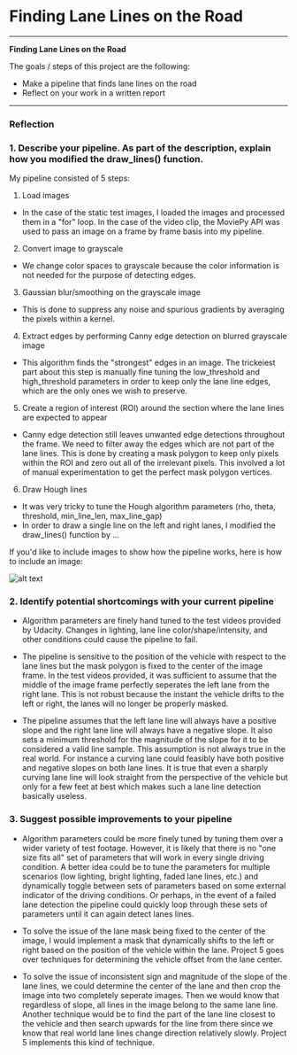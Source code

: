 # **Finding Lane Lines on the Road** 

---

**Finding Lane Lines on the Road**

The goals / steps of this project are the following:
* Make a pipeline that finds lane lines on the road
* Reflect on your work in a written report


[//]: # (Image References)

[image1]: ./examples/grayscale.jpg "Grayscale"

---

### Reflection

### 1. Describe your pipeline. As part of the description, explain how you modified the draw_lines() function.

My pipeline consisted of 5 steps:

1. Load images

* In the case of the static test images, I loaded the images and processed them in a "for" loop. In the case of the video clip, the MoviePy API was used to pass an image on a frame by frame basis into my pipeline.

2. Convert image to grayscale

* We change color spaces to grayscale because the color information is not needed for the purpose of detecting edges.

3. Gaussian blur/smoothing on the grayscale image

* This is done to suppress any noise and spurious gradients by averaging the pixels within a kernel.

4. Extract edges by performing Canny edge detection on blurred grayscale image

* This algorithm finds the "strongest" edges in an image. The trickeiest part about this step is manually fine tuning the low_threshold and high_threshold parameters in order to keep only the lane line edges, which are the only ones we wish to preserve.

5. Create a region of interest (ROI) around the section where the lane lines are expected to appear

* Canny edge detection still leaves unwanted edge detections throughout the frame. We need to filter away the edges which are not part of the lane lines. This is done by creating a mask polygon to keep only pixels within the ROI and zero out all of the irrelevant pixels. This involved a lot of manual experimentation to get the perfect mask polygon vertices. 

6. Draw Hough lines

* It was very tricky to tune the Hough algorithm parameters (rho, theta, threshold, min_line_len, max_line_gap)
* In order to draw a single line on the left and right lanes, I modified the draw_lines() function by ...

If you'd like to include images to show how the pipeline works, here is how to include an image: 

![alt text][image1]


### 2. Identify potential shortcomings with your current pipeline

* Algorithm parameters are finely hand tuned to the test videos provided by Udacity. Changes in lighting, lane line color/shape/intensity, and other conditions could cause the pipeline to fail.

* The pipeline is sensitive to the position of the vehicle with respect to the lane lines but the mask polygon is fixed to the center of the image frame. In the test videos provided, it was sufficient to assume that the middle of the image frame perfectly seperates the left lane from the right lane. This is not robust because the instant the vehicle drifts to the left or right, the lanes will no longer be properly masked. 

* The pipeline assumes that the left lane line will always have a positive slope and the right lane line will always have a negative slope. It also sets a minimum threshold for the magnitude of the slope for it to be considered a valid line sample. This assumption is not always true in the real world. For instance a curving lane could feasibly have both positive and negative slopes on both lane lines. It is true that even a sharply curving lane line will look straight from the perspective of the vehicle but only for a few feet at best which makes such a lane line detection basically useless.

### 3. Suggest possible improvements to your pipeline

* Algorithm parameters could be more finely tuned by tuning them over a wider variety of test footage. However, it is likely that there is no "one size fits all" set of parameters that will work in every single driving condition. A better idea could be to tune the parameters for multiple scenarios (low lighting, bright lighting, faded lane lines, etc.) and dynamically toggle between sets of parameters based on some external indicator of the driving conditions. Or perhaps, in the event of a failed lane detection the pipeline could quickly loop through these sets of parameters until it can again detect lanes lines.

* To solve the issue of the lane mask being fixed to the center of the image, I would implement a mask that dynamically shifts to the left or right based on the position of the vehicle within the lane. Project 5 goes over techniques for determining the vehicle offset from the lane center. 

* To solve the issue of inconsistent sign and magnitude of the slope of the lane lines, we could determine the center of the lane and then crop the image into two completely seperate images. Then we would know that regardless of slope, all lines in the image belong to the same lane line. Another technique would be to find the part of the lane line closest to the vehicle and then search upwards for the line from there since we know that real world lane lines change direction relatively slowly. Project 5 implements this kind of technique.

